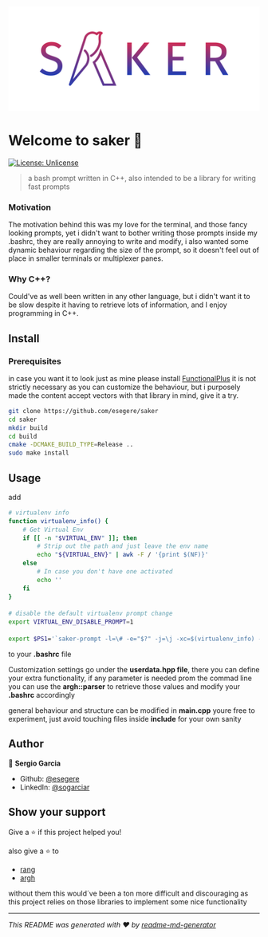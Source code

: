 ![SAKER_1](SAKER.png)

# Welcome to saker 👋
[![License: Unlicense](https://img.shields.io/badge/License-Unlicense-yellow.svg)](#)

> a bash prompt written in C++, also intended to be a library for writing fast prompts

### Motivation

The motivation behind this was my love for the terminal, and those fancy looking prompts, yet i didn't want to bother writing those prompts inside my
.bashrc, they are really annoying to write and modify, i also wanted some dynamic behaviour regarding the size of the prompt, so it doesn't feel out of
place in smaller terminals or multiplexer panes.

### Why C++?

Could've as well been written in any other language, but i didn't want it to be slow despite it having to retrieve lots of information, and I enjoy
programming in C++.


## Install

### Prerequisites

in case you want it to look just as mine please install [FunctionalPlus](https://github.com/Dobiasd/FunctionalPlus)
it is not strictly necessary as you can customize the behaviour, but i purposely made the content accept vectors with that library in mind, give it a try.

```sh
git clone https://github.com/esegere/saker 
cd saker 
mkdir build 
cd build  
cmake -DCMAKE_BUILD_TYPE=Release .. 
sudo make install
```

## Usage

add
```sh
# virtualenv info
function virtualenv_info() {
    # Get Virtual Env
    if [[ -n "$VIRTUAL_ENV" ]]; then
        # Strip out the path and just leave the env name
        echo "${VIRTUAL_ENV}" | awk -F / '{print $(NF)}'
    else
        # In case you don't have one activated
        echo ''
    fi
}

# disable the default virtualenv prompt change
export VIRTUAL_ENV_DISABLE_PROMPT=1

export $PS1='`saker-prompt -l=\# -e="$?" -j=\j -xc=$(virtualenv_info) -xi=""``'
```
to your **.bashrc** file

Customization settings go under the **userdata.hpp file**, there you can define your extra functionality, if any parameter is needed prom the commad
line you can use the **argh::parser**  to retrieve those values and modify your **.bashrc** accordingly

general behaviour and structure can be modified in **main.cpp** youre free to experiment, just avoid touching files inside **include** for your own sanity

## Author

👤 **Sergio Garcia**

* Github: [@esegere](https://github.com/esegere)
* LinkedIn: [@sogarciar](https://linkedin.com/in/sogarciar)

## Show your support

Give a ⭐️ if this project helped you!

also give a ⭐️ to
-  [rang](https://github.com/agauniyal/rang)
-  [argh](https://github.com/adishavit/argh)

without them this would´ve been a ton more difficult and discouraging as this project relies on those libraries to implement some nice functionality

***
_This README was generated with ❤️ by [readme-md-generator](https://github.com/kefranabg/readme-md-generator)_
